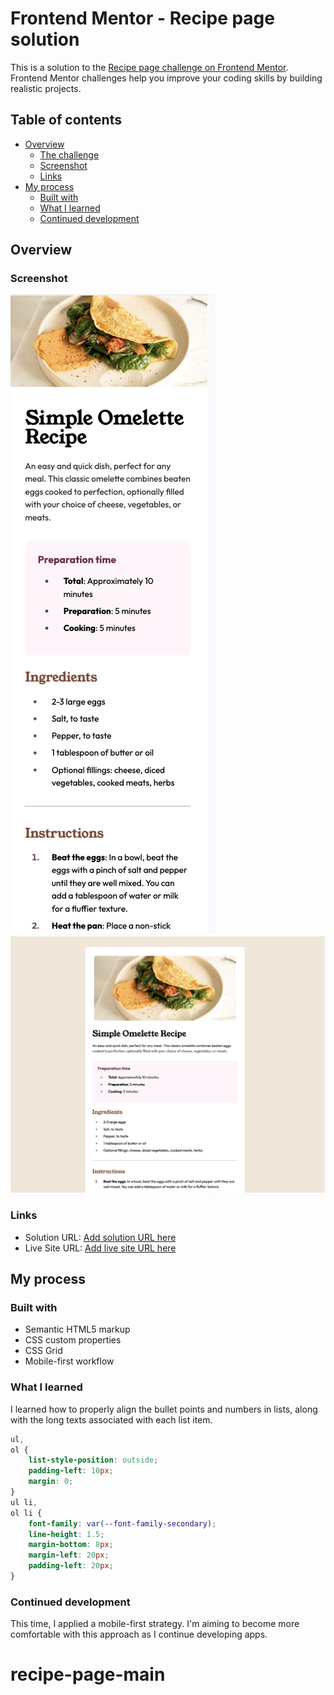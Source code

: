 # Frontend Mentor - Recipe page solution

This is a solution to the [Recipe page challenge on Frontend Mentor](https://www.frontendmentor.io/challenges/recipe-page-KiTsR8QQKm). Frontend Mentor challenges help you improve your coding skills by building realistic projects.

## Table of contents

-   [Overview](#overview)
    -   [The challenge](#the-challenge)
    -   [Screenshot](#screenshot)
    -   [Links](#links)
-   [My process](#my-process)
    -   [Built with](#built-with)
    -   [What I learned](#what-i-learned)
    -   [Continued development](#continued-development)

## Overview

### Screenshot

![375px](./assets/images/375px.jpeg)
![1440px](./assets/images/1440px.jpeg)

### Links

-   Solution URL: [Add solution URL here](https://your-solution-url.com)
-   Live Site URL: [Add live site URL here](https://your-live-site-url.com)

## My process

### Built with

-   Semantic HTML5 markup
-   CSS custom properties
-   CSS Grid
-   Mobile-first workflow

### What I learned

I learned how to properly align the bullet points and numbers in lists, along with the long texts associated with each list item.

```css
ul,
ol {
    list-style-position: outside;
    padding-left: 10px;
    margin: 0;
}
ul li,
ol li {
    font-family: var(--font-family-secondary);
    line-height: 1.5;
    margin-bottom: 8px;
    margin-left: 20px;
    padding-left: 20px;
}
```

### Continued development

This time, I applied a mobile-first strategy. I'm aiming to become more comfortable with this approach as I continue developing apps.
# recipe-page-main
